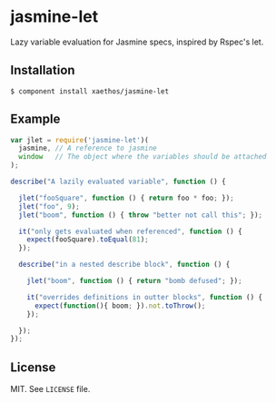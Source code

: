 
# jasmine-let

  Lazy variable evaluation for Jasmine specs, inspired by Rspec's let.

## Installation

    $ component install xaethos/jasmine-let

## Example

```js
var jlet = require('jasmine-let')(
  jasmine, // A reference to jasmine
  window   // The object where the variables should be attached
);

describe("A lazily evaluated variable", function () {

  jlet("fooSquare", function () { return foo * foo; });
  jlet("foo", 9);
  jlet("boom", function () { throw "better not call this"; });

  it("only gets evaluated when referenced", function () {
    expect(fooSquare).toEqual(81);
  });

  describe("in a nested describe block", function () {

    jlet("boom", function () { return "bomb defused"; });

    it("overrides definitions in outter blocks", function () {
      expect(function(){ boom; }).not.toThrow();
    });

  });
});
```

## License

  MIT.  See `LICENSE` file.

